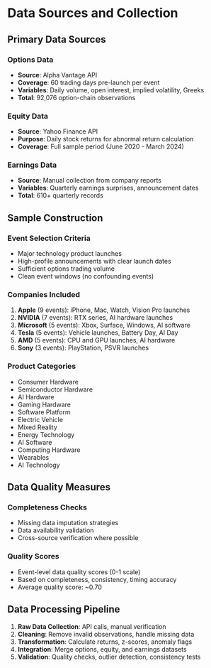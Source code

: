 # Data Sources and Collection

## Primary Data Sources

### Options Data
- **Source**: Alpha Vantage API
- **Coverage**: 60 trading days pre-launch per event
- **Variables**: Daily volume, open interest, implied volatility, Greeks
- **Total**: 92,076 option-chain observations

### Equity Data  
- **Source**: Yahoo Finance API
- **Purpose**: Daily stock returns for abnormal return calculation
- **Coverage**: Full sample period (June 2020 - March 2024)

### Earnings Data
- **Source**: Manual collection from company reports
- **Variables**: Quarterly earnings surprises, announcement dates
- **Total**: 610+ quarterly records

## Sample Construction

### Event Selection Criteria
- Major technology product launches
- High-profile announcements with clear launch dates
- Sufficient options trading volume
- Clean event windows (no confounding events)

### Companies Included
1. **Apple** (9 events): iPhone, Mac, Watch, Vision Pro launches
2. **NVIDIA** (7 events): RTX series, AI hardware launches  
3. **Microsoft** (5 events): Xbox, Surface, Windows, AI software
4. **Tesla** (5 events): Vehicle launches, Battery Day, AI Day
5. **AMD** (5 events): CPU and GPU launches, AI hardware
6. **Sony** (3 events): PlayStation, PSVR launches

### Product Categories
- Consumer Hardware
- Semiconductor Hardware  
- AI Hardware
- Gaming Hardware
- Software Platform
- Electric Vehicle
- Mixed Reality
- Energy Technology
- AI Software
- Computing Hardware
- Wearables
- AI Technology

## Data Quality Measures

### Completeness Checks
- Missing data imputation strategies
- Data availability validation
- Cross-source verification where possible

### Quality Scores
- Event-level data quality scores (0-1 scale)
- Based on completeness, consistency, timing accuracy
- Average quality score: ~0.70

## Data Processing Pipeline

1. **Raw Data Collection**: API calls, manual verification
2. **Cleaning**: Remove invalid observations, handle missing data  
3. **Transformation**: Calculate returns, z-scores, anomaly flags
4. **Integration**: Merge options, equity, and earnings datasets
5. **Validation**: Quality checks, outlier detection, consistency tests